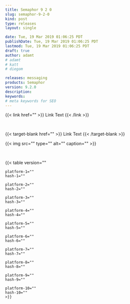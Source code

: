 ```yaml
---
title: Semaphor 9 2 0
slug: semaphor-9-2-0
kind: post
type: releases
layout: single

date: Tue, 19 Mar 2019 01:06:25 PDT
publishDate: Tue, 19 Mar 2019 01:06:25 PDT
lastmod: Tue, 19 Mar 2019 01:06:25 PDT
draft: true
author: adamt
# adamt
# katt
# diegom 

releases: messaging
products: Semaphor 
version: 9.2.0
description: 
keywords: 
# meta keywords for SEO 
---
```




<!-- link -->
{{< link
    href="" >}}
    Link Text
{{< /link >}}

<br> 

<!-- link target-blank -->
{{< target-blank
    href="" >}}
    Link Text
{{< /target-blank >}}


<!-- img/figure -->
{{< img 
    src="" 
    type="" 
    alt="" 
    caption="" >}} 

<br>

<!-- hash table -->
{{< table 
    version=""

    platform-1="" 
    hash-1="" 
    
    platform-2="" 
    hash-2=""  

    platform-3="" 
    hash-3=""  

    platform-4="" 
    hash-4="" 

    platform-5="" 
    hash-5=""  

    platform-6="" 
    hash-6=""  

    platform-7="" 
    hash-7=""  

    platform-8="" 
    hash-8=""  

    platform-9="" 
    hash-9=""  

    platform-10="" 
    hash-10=""  
    >}} 